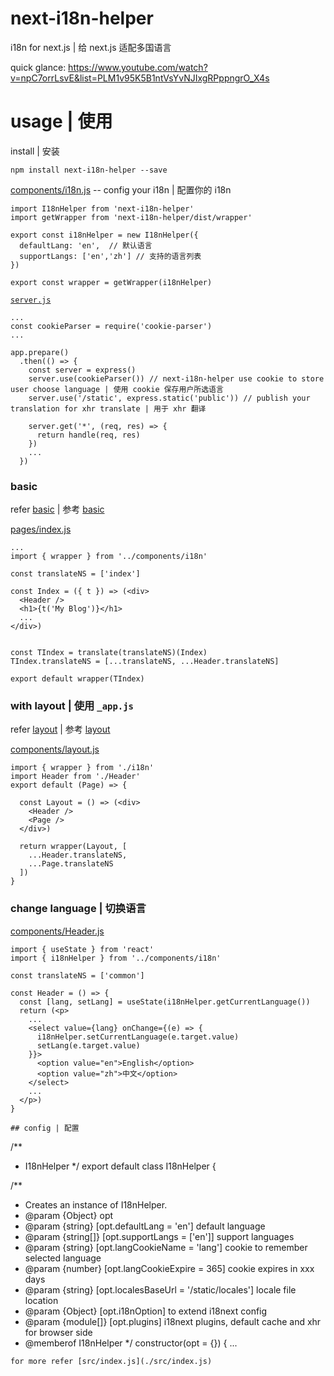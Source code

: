 # next-i18n-helper

i18n for next.js | 给 next.js 适配多国语言

quick glance: https://www.youtube.com/watch?v=npC7orrLsvE&list=PLM1v95K5B1ntVsYvNJIxgRPppngrO_X4s

# usage | 使用

install | 安装

```
npm install next-i18n-helper --save
```

[components/i18n.js](./examples/basic/components/i18n.js) -- config your i18n | 配置你的 i18n

```
import I18nHelper from 'next-i18n-helper'
import getWrapper from 'next-i18n-helper/dist/wrapper'

export const i18nHelper = new I18nHelper({
  defaultLang: 'en',  // 默认语言
  supportLangs: ['en','zh'] // 支持的语言列表
})

export const wrapper = getWrapper(i18nHelper)
```


[`server.js`](./examples/basic/`server.js`) 

```
...
const cookieParser = require('cookie-parser')
...

app.prepare()
  .then(() => {
    const server = express()
    server.use(cookieParser()) // next-i18n-helper use cookie to store user choose language | 使用 cookie 保存用户所选语言
    server.use('/static', express.static('public')) // publish your translation for xhr translate | 用于 xhr 翻译

    server.get('*', (req, res) => {
      return handle(req, res)
    })
    ...    
  })
```

### basic

refer [basic](./examples/basic) | 参考 [basic](./examples/basic)

[pages/index.js](./examples/basic/pages/index.js)

```
...
import { wrapper } from '../components/i18n'

const translateNS = ['index']

const Index = ({ t }) => (<div>
  <Header />
  <h1>{t('My Blog')}</h1>
  ...
</div>)


const TIndex = translate(translateNS)(Index)
TIndex.translateNS = [...translateNS, ...Header.translateNS]

export default wrapper(TIndex)
```

### with layout | 使用 `_app.js` 

refer [layout](./examples/layout) | 参考 [layout](./examples/layout)

[components/layout.js](./examples/layout/components/layout.js)

```
import { wrapper } from './i18n'
import Header from './Header'
export default (Page) => {

  const Layout = () => (<div>
    <Header />
    <Page />
  </div>)

  return wrapper(Layout, [
    ...Header.translateNS,
    ...Page.translateNS
  ])
}
```

### change language | 切换语言

[components/Header.js](./examples/basic/components/Header.js)

```
import { useState } from 'react'
import { i18nHelper } from '../components/i18n'

const translateNS = ['common']

const Header = () => {
  const [lang, setLang] = useState(i18nHelper.getCurrentLanguage())
  return (<p>
    ...
    <select value={lang} onChange={(e) => {
      i18nHelper.setCurrentLanguage(e.target.value)
      setLang(e.target.value)
    }}>
      <option value="en">English</option>
      <option value="zh">中文</option>
    </select>
    ...
  </p>)
}

## config | 配置

```
/**
 * I18nHelper
 */
export default class I18nHelper {

  /**
   * Creates an instance of I18nHelper.
   * @param {Object} opt
   * @param {string} [opt.defaultLang = 'en'] default language
   * @param {string[]} [opt.supportLangs = ['en']] support languages
   * @param {string} [opt.langCookieName = 'lang'] cookie to remember selected language
   * @param {number} [opt.langCookieExpire = 365] cookie expires in xxx days
   * @param {string} [opt.localesBaseUrl = '/static/locales'] locale file location
   * @param {Object} [opt.i18nOption] to extend i18next config 
   * @param {module[]} [opt.plugins] i18next plugins, default cache and xhr for browser side
   * @memberof I18nHelper
   */
  constructor(opt = {}) {
    ...
```
for more refer [src/index.js](./src/index.js)
